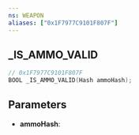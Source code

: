 ```yaml
---
ns: WEAPON
aliases: ["0x1F7977C9101F807F"]
---
```

## _IS_AMMO_VALID

```c
// 0x1F7977C9101F807F
BOOL _IS_AMMO_VALID(Hash ammoHash);
```

## Parameters
* **ammoHash**:
